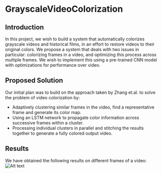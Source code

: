 # GrayscaleVideoColorization

## Introduction
In this project, we wish to build a system that automatically colorizes grayscale videos and historical films,
in an effort to restore videos to their original colors. We propose a system that deals with two issues in
particular: colorizing frames in a video, and optimizing this process across multiple frames. We wish to
implement this using a pre-trained CNN model with optimizations for performance over video.

## Proposed Solution
Our initial plan was to build on the approach taken by Zhang et.al. to solve the problem of video
colorization by:
- Adaptively clustering similar frames in the video, find a representative frame and generate its color
map.
- Using an LSTM network to propagate color information across successive frames within a cluster.
- Processing individual clusters in parallel and stitching the results together to generate a fully colored
output video.

## Results
We have obtained the following results on different frames of a video:
![Alt text](../master/data/images/Cheetah.png?raw=true "Figure 1: Sample frames extracted from video and the colored output from our model")


